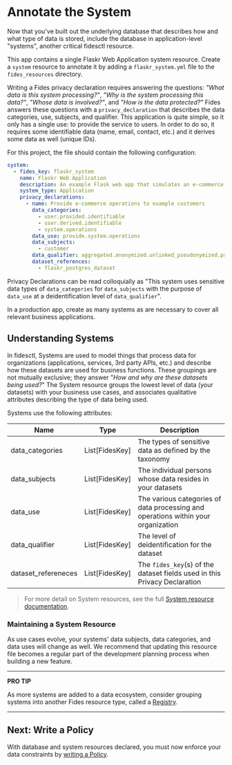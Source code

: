 # Annotate the System

Now that you've built out the underlying database that describes how and what type of data is stored, include the database in application-level "systems", another critical fidesctl resource.

This app contains a single Flaskr Web Application system resource. Create a `system` resource to annotate it by adding a `flaskr_system.yml` file to the `fides_resources` directory.

Writing a Fides privacy declaration requires answering the questions: _"What data is this system processing?"_, _"Why is the system processing this data?"_, _"Whose data is involved?"_, and _"How is the data protected?"_ Fides answers these questions with a `privacy_declaration` that describes the data categories, use, subjects, and qualifier. This application is quite simple, so it only has a single use: to provide the service to users. In order to do so, it requires some identifiable data (name, email, contact, etc.) and it derives some data as well (unique IDs).

For this project, the file should contain the following configuration:

```yaml
system:
  - fides_key: flaskr_system
    name: Flaskr Web Application
    description: An example Flask web app that simulates an e-commerce application
    system_type: Application
    privacy_declarations:
      - name: Provide e-commerce operations to example customers
        data_categories:
          - user.provided.identifiable
          - user.derived.identifiable
          - system.operations
        data_use: provide.system.operations
        data_subjects:
          - customer
        data_qualifier: aggregated.anonymized.unlinked_pseudonymized.pseudonymized.identified
        dataset_references:
          - flaskr_postgres_dataset
```

Privacy Declarations can be read colloquially as "This system uses sensitive data types of `data_categories` for `data_subjects` with the purpose of `data_use` at a deidentification level of `data_qualifier`".

In a production app, create as many systems as are necessary to cover all relevant business applications.

## Understanding Systems

In fidesctl, Systems are used to model things that process data for organizations (applications, services, 3rd party APIs, etc.) and describe how these datasets are used for business functions. These groupings are not mutually exclusive; they answer "_How and why are these datasets being used?_" The System resource groups the lowest level of data (your datasets) with your business use cases, and associates qualitative attributes describing the type of data being used.

Systems use the following attributes:

| Name | Type | Description |
| --- | --- | --- |
| data_categories | List[FidesKey] | The types of sensitive data as defined by the taxonomy |
| data_subjects | List[FidesKey] | The individual persons whose data resides in your datasets |
| data_use | List[FidesKey] | The various categories of data processing and operations within your organization |
| data_qualifier | List[FidesKey] | The level of deidentification for the dataset |
| dataset_refereneces | List[FidesKey] | The `fides_key`(s) of the dataset fields used in this Privacy Declaration |

> For more detail on System resources, see the full [System resource documentation](../language/resources/system.md).

### Maintaining a System Resource

As use cases evolve, your systems' data subjects, data categories, and data uses will change as well. We recommend that updating this resource file becomes a regular part of the development planning process when building a new feature.

---

**PRO TIP**

As more systems are added to a data ecosystem, consider grouping systems into another Fides resource type, called a [Registry](../language/resources/registry.md).

---

## Next: Write a Policy

With database and system resources declared, you must now enforce your data constraints by [writing a Policy](policy.md).
